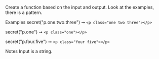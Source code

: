 Create a function based on the input and output. Look at the examples, there is a pattern.

Examples
secret("p.one.two.three") ➞ `<p class="one two three"></p>`

secret("p.one") ➞ `<p class="one"></p>`

secret("p.four.five") ➞ `<p class="four five"></p>`

Notes
Input is a string.